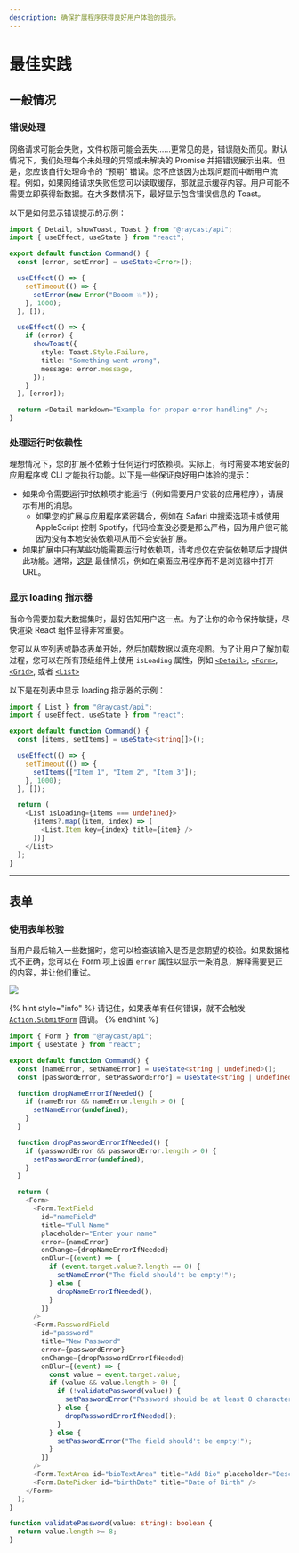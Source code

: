 ```yaml
---
description: 确保扩展程序获得良好用户体验的提示。
---
```


# 最佳实践

## 一般情况

### 错误处理

网络请求可能会失败，文件权限可能会丢失……更常见的是，错误随处而见。默认情况下，我们处理每个未处理的异常或未解决的 Promise 并把错误展示出来。但是，您应该自行处理命令的 “预期” 错误。您不应该因为出现问题而中断用户流程。例如，如果网络请求失败但您可以读取缓存，那就显示缓存内容。用户可能不需要立即获得新数据。在大多数情况下，最好显示包含错误信息的 Toast。

以下是如何显示错误提示的示例：

```typescript
import { Detail, showToast, Toast } from "@raycast/api";
import { useEffect, useState } from "react";

export default function Command() {
  const [error, setError] = useState<Error>();

  useEffect(() => {
    setTimeout(() => {
      setError(new Error("Booom 💥"));
    }, 1000);
  }, []);

  useEffect(() => {
    if (error) {
      showToast({
        style: Toast.Style.Failure,
        title: "Something went wrong",
        message: error.message,
      });
    }
  }, [error]);

  return <Detail markdown="Example for proper error handling" />;
}
```

### 处理运行时依赖性

理想情况下，您的扩展不依赖于任何运行时依赖项。实际上，有时需要本地安装的应用程序或 CLI 才能执行功能。以下是一些保证良好用户体验的提示：

* 如果命令需要运行时依赖项才能运行（例如需要用户安装的应用程序），请展示有用的消息。
  * 如果您的扩展与应用程序紧密耦合，例如在 Safari 中搜索选项卡或使用 AppleScript 控制 Spotify，代码检查没必要是那么严格，因为用户很可能因为没有本地安装依赖项从而不会安装扩展。
* 如果扩展中只有某些功能需要运行时依赖项，请考虑仅在安装依赖项后才提供此功能。通常，[这是](https://developers.raycast.com/information/terminology#action) 最佳情况，例如在桌面应用程序而不是浏览器中打开 URL。

### 显示 loading 指示器

当命令需要加载大数据集时，最好告知用户这一点。为了让你的命令保持敏捷，尽快渲染 React 组件显得非常重要。

您可以从空列表或静态表单开始，然后加载数据以填充视图。为了让用户了解加载过程，您可以在所有顶级组件上使用 `isLoading` 属性，例如 [`<Detail>`](../api-can-kao/user-interface/detail.md), [`<Form>`](../api-can-kao/user-interface/form.md), [`<Grid>`](../api-can-kao/user-interface/grid.md), 或者 [`<List>`](../api-can-kao/user-interface/list.md)

以下是在列表中显示 loading 指示器的示例：

```typescript
import { List } from "@raycast/api";
import { useEffect, useState } from "react";

export default function Command() {
  const [items, setItems] = useState<string[]>();

  useEffect(() => {
    setTimeout(() => {
      setItems(["Item 1", "Item 2", "Item 3"]);
    }, 1000);
  }, []);

  return (
    <List isLoading={items === undefined}>
      {items?.map((item, index) => (
        <List.Item key={index} title={item} />
      ))}
    </List>
  );
}
```

***

## 表单

### 使用表单校验

当用户最后输入一些数据时，您可以检查该输入是否是您期望的校验。如果数据格式不正确，您可以在 Form 项上设置 `error` 属性以显示一条消息，解释需要更正的内容，并让他们重试。

![](../.gitbook/assets/form-validation.png)

{% hint style="info" %}
请记住，如果表单有任何错误，就不会触发 [`Action.SubmitForm`](../api-can-kao/user-interface/actions.md#action.submitform) 回调。
{% endhint %}

```typescript
import { Form } from "@raycast/api";
import { useState } from "react";

export default function Command() {
  const [nameError, setNameError] = useState<string | undefined>();
  const [passwordError, setPasswordError] = useState<string | undefined>();

  function dropNameErrorIfNeeded() {
    if (nameError && nameError.length > 0) {
      setNameError(undefined);
    }
  }

  function dropPasswordErrorIfNeeded() {
    if (passwordError && passwordError.length > 0) {
      setPasswordError(undefined);
    }
  }

  return (
    <Form>
      <Form.TextField
        id="nameField"
        title="Full Name"
        placeholder="Enter your name"
        error={nameError}
        onChange={dropNameErrorIfNeeded}
        onBlur={(event) => {
          if (event.target.value?.length == 0) {
            setNameError("The field should't be empty!");
          } else {
            dropNameErrorIfNeeded();
          }
        }}
      />
      <Form.PasswordField
        id="password"
        title="New Password"
        error={passwordError}
        onChange={dropPasswordErrorIfNeeded}
        onBlur={(event) => {
          const value = event.target.value;
          if (value && value.length > 0) {
            if (!validatePassword(value)) {
              setPasswordError("Password should be at least 8 characters!");
            } else {
              dropPasswordErrorIfNeeded();
            }
          } else {
            setPasswordError("The field should't be empty!");
          }
        }}
      />
      <Form.TextArea id="bioTextArea" title="Add Bio" placeholder="Describe who you are" />
      <Form.DatePicker id="birthDate" title="Date of Birth" />
    </Form>
  );
}

function validatePassword(value: string): boolean {
  return value.length >= 8;
}
```
